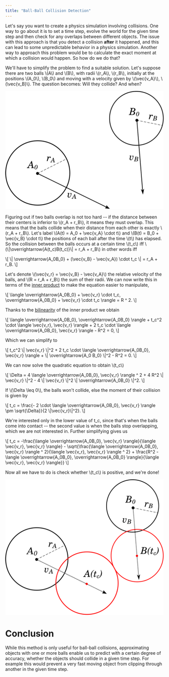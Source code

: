```yaml
---
title: "Ball-Ball Collision Detection"
---
```


Let's say you want to create a physics simulation involving collisions. One way
to go about it is to set a time step, evolve the world for the given time step
and then check for any overlaps between different objects. The issue with this
approach is that you detect a collision **after** it happened, and this can lead
to some unpredictable behavior in a physics simulation. Another way to approach
this problem would be
to calculate the exact moment at which a collision would happen. So how do we do
that?

We'll have to simplify the problem to find a suitable solution. Let's suppose
there are two balls \\(A\\) and \\(B\\), with radii \\(r_A\\), \\(r_B\\),
initially at the positions \\(A_0\\), 
\\(B_0\\) and moving with a velocity given by \\(\vec{v_A}\\), \\(\vec{v_B}\\).
The question becomes: Will they collide? And when?

![figure](/assets/images/ball-01.svg "Fig. 1")

Figuring out if two balls overlap is not too hard -- if the distance between
their centers is inferior to \\(r_A + r_B\\), it means they must overlap. This
means that the balls collide when their distance from each other is exactly
\\(r_A + r_B\\). Let's label \\(A(t) = A_0 + \vec{v_A} \cdot t\\) and
\\(B(t) = B_0 + \vec{v_B} \cdot t\\) the positions of each ball after the time \\(t\\)
has elapsed. So the collision between the balls occurs at a certain time \\(t_c\\) iff
\\(\\|\overrightarrow{A(t_c)B(t_c)}\\| = r_A + r_B\\) in other words iff

\\[
	\\| \overrightarrow{A_0B_0} + (\vec{v_B} - \vec{v_A}) \cdot t_c \\| 
= r_A + r_B.
\\]

Let's denote \\(\vec{v_r} = \vec{v_B} - \vec{v_A}\\) the relative velocity of the balls, and \\(R = r_A + r_B\\) the sum of their radii. We can now write this in terms of the [inner product](https://en.wikipedia.org/wiki/Dot_product) to make the equation easier to manipulate,

\\[
	\langle \overrightarrow{A_0B_0} + \vec{v_r} \cdot t_c,
\overrightarrow{A_0B_0} + \vec{v_r} \cdot t_c \rangle
= R ^ 2.
\\]

Thanks to the [bilinearity](https://en.wikipedia.org/wiki/Bilinear_form) of the inner product we obtain

\\[
	\langle \overrightarrow{A_0B_0}, \overrightarrow{A_0B_0} \rangle + t_c^2 \cdot \langle \vec{v_r}, \vec{v_r} \rangle + 2 t_c \cdot \langle \overrightarrow{A_0B_0}, \vec{v_r} \rangle - R^2 = 0,
\\]

Which we can simplify to

\\[
	t_c^2 \\| \vec{v_r} \\|^2 + 2 t_c \cdot \langle \overrightarrow{A_0B_0}, \vec{v_r} \rangle + \\| \overrightarrow{A_0 B_0} \\|^2 - R^2 = 0.
\\]

We can now solve the quadratic equation to obtain \\(t_c\\)

\\[
	\Delta = 4 \langle \overrightarrow{A_0B_0}, \vec{v_r} \rangle ^ 2 + 4 R^2 \\| \vec{v_r} \\|^2 - 4 \\| \vec{v_r} \\|^2 \\| \overrightarrow{A_0B_0} \\|^2.
\\]

If \\(\Delta \leq 0\\), the balls won't collide, else the moment of their
collision is given by

\\[
	t_c = \frac{- 2 \cdot \langle \overrightarrow{A_0B_0}, \vec{v_r} \rangle \pm \sqrt{\Delta}}{2 \\|\vec{v_r}\\|^2}.
\\]

We're interested only in the lower value of t_c, since that's when the balls
come into contact -- the second value is when the balls stop overlapping, which
we are not interested in. Further simplifying gives us

\\[
	t_c = -\frac{\langle \overrightarrow{A_0B_0}, \vec{v_r} \rangle}{\langle \vec{v_r}, \vec{v_r} \rangle} - \sqrt{\frac{\langle \overrightarrow{A_0B_0}, \vec{v_r} \rangle ^ 2}{\langle \vec{v_r}, \vec{v_r} \rangle ^ 2} + \frac{R^2 - \langle \overrightarrow{A_0B_0}, \overrightarrow{A_0B_0} \rangle}{\langle \vec{v_r}, \vec{v_r} \rangle}}
\\]

Now all we have to do is check whether \\(t_c\\) is positive, and we're done!

![figure](/assets/images/ball-02.svg "Fig. 1")

# Conclusion

While this method is only useful for ball-ball collisions, approximating objects
with one or more balls enable us to predict with a certain degree of accuracy,
whether the objects should collide in a given time step.
For example this would prevent a very fast moving object from clipping through
another in the given time step.
